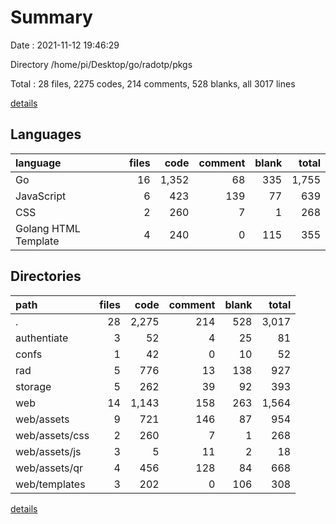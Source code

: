 # Summary

Date : 2021-11-12 19:46:29

Directory /home/pi/Desktop/go/radotp/pkgs

Total : 28 files,  2275 codes, 214 comments, 528 blanks, all 3017 lines

[details](details.md)

## Languages
| language | files | code | comment | blank | total |
| :--- | ---: | ---: | ---: | ---: | ---: |
| Go | 16 | 1,352 | 68 | 335 | 1,755 |
| JavaScript | 6 | 423 | 139 | 77 | 639 |
| CSS | 2 | 260 | 7 | 1 | 268 |
| Golang HTML Template | 4 | 240 | 0 | 115 | 355 |

## Directories
| path | files | code | comment | blank | total |
| :--- | ---: | ---: | ---: | ---: | ---: |
| . | 28 | 2,275 | 214 | 528 | 3,017 |
| authentiate | 3 | 52 | 4 | 25 | 81 |
| confs | 1 | 42 | 0 | 10 | 52 |
| rad | 5 | 776 | 13 | 138 | 927 |
| storage | 5 | 262 | 39 | 92 | 393 |
| web | 14 | 1,143 | 158 | 263 | 1,564 |
| web/assets | 9 | 721 | 146 | 87 | 954 |
| web/assets/css | 2 | 260 | 7 | 1 | 268 |
| web/assets/js | 3 | 5 | 11 | 2 | 18 |
| web/assets/qr | 4 | 456 | 128 | 84 | 668 |
| web/templates | 3 | 202 | 0 | 106 | 308 |

[details](details.md)